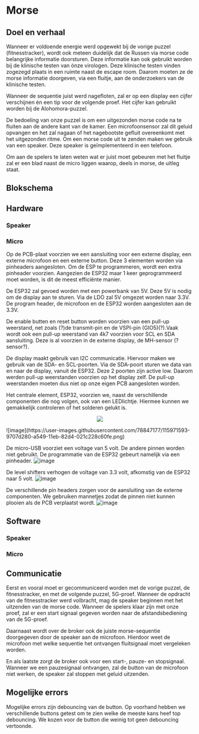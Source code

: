 # Morse

## Doel en verhaal
Wanneer er voldoende energie werd opgewekt bij de vorige puzzel (fitnesstracker), wordt ook meteen duidelijk dat de Russen via morse code belangrijke informatie doorsturen. Deze informatie kan ook gebruikt worden bij de klinische testen van ónze virologen. Deze klinische testen vinden zogezegd plaats in een ruimte naast de escape room. Daarom moeten ze de morse informatie doorgeven, via een fluitje, aan de onderzoekers van de klinische testen.

Wanneer de sequentie juist werd nagefloten, zal er op een display een cijfer verschijnen én een tip voor de volgende proef. Het cijfer kan gebruikt worden bij de Alohomora-puzzel.

De bedoeling van onze puzzel is om een uitgezonden morse code na te fluiten aan de andere kant van de kamer. Een microfoonsensor zal dit geluid opvangen en het zal nagaan of het nagebootste gefluit overeenkomt met het uitgezonden ritme. Om een morse code uit te zenden maken we gebruik van een speaker. Deze speaker is geïmplementeerd in een telefoon.

Om aan de spelers te laten weten wat er juist moet gebeuren met het fluitje zal er een blad naast de micro liggen waarop, deels in morse, de uitleg staat.

## Blokschema



## Hardware
### Speaker

### Micro
Op de PCB-plaat voorzien we een aansluiting voor een externe display, een externe microfoon en een externe button. Deze 3 elementen worden via pinheaders aangesloten. Om de ESP te programmeren, wordt een extra pinheader voorzien. Aangezien de ESP32 maar 1 keer geprogrammeerd moet worden, is dit de meest efficiënte manier. 

De ESP32 zal gevoed worden met een powerbank van 5V. Deze 5V is nodig om de display aan te sturen. Via de LDO zal 5V omgezet worden naar 3.3V. De program header, de microfoon en de ESP32 worden aangesloten aan de 3.3V.

De enable butten en reset button worden voorzien van een pull-up weerstand, net zoals (?)de transmit-pin en de VSPI-pin (GIO5)(?).Vaak wordt ook een pull-up weerstand van 4k7 voorzien voor SCL en SDA aansluiting. Deze is al voorzien in de externe display, de MH-sensor (? sensor?).

De display maakt gebruik van I2C communicatie. Hiervoor maken we gebruik van de SDA- en SCL-poorten. Via de SDA-poort sturen we data van en naar de display, vanuit de ESP32. Deze 2 poorten zijn active low. Daarom werden pull-up weerstanden voorzien op het display zelf. De pull-up weerstanden moeten dus niet op onze eigen PCB aangesloten worden.

Het centrale element, ESP32, voorzien we, naast de verschillende componenten die nog volgen, ook van een LEDlichtje. Hiermee kunnen we gemakkelijk controleren of het solderen gelukt is.
<p align="center">
  <img src=https://user-images.githubusercontent.com/78847177/115971593-9707d280-a549-11eb-82d4-021c228c60fe.png>
</p>
![image](https://user-images.githubusercontent.com/78847177/115971593-9707d280-a549-11eb-82d4-021c228c60fe.png)

De micro-USB voorziet een voltage van 5 volt. De andere pinnen worden niet gebruikt. De programmatie van de ESP32 gebeurt namelijk via een pinheader.
![image](https://user-images.githubusercontent.com/78847177/115971624-c9b1cb00-a549-11eb-8010-be407baed09c.png)

De level shifters verhogen de voltage van 3.3 volt, afkomstig van de ESP32 naar 5 volt.
![image](https://user-images.githubusercontent.com/78847177/115971693-2e6d2580-a54a-11eb-963d-52924a602175.png)

De verschillende pin headers zorgen voor de aansluiting van de externe componenten. We gebruiken mannetjes zodat de pinnen niet kunnen plooien als de PCB verplaatst wordt.
![image](https://user-images.githubusercontent.com/78847177/115971717-62e0e180-a54a-11eb-96f8-1c58a65d20aa.png)


## Software
### Speaker
### Micro

## Communicatie
Eerst en vooral moet er gecommuniceerd worden met de vorige puzzel, de fitnesstracker, en met de volgende puzzel, 5G-proef. Wanneer de opdracht van de fitnesstracker werd volbracht, mag de speaker beginnen met het uitzenden van de morse code.
Wanneer de spelers klaar zijn met onze proef, zal er een start signaal gegeven worden naar de afstandsbediening van de 5G-proef.

Daarnaast wordt over de broker ook de juiste morse-sequentie doorgegeven door de speaker aan de microfoon. Hierdoor weet de microfoon met welke sequentie het ontvangen fluitsignaal moet vergeleken worden.

En als laatste zorgt de broker ook voor een start-, pauze- en stopsignaal. Wanneer we een pauzesignaal ontvangen, zal de button van de microfoon niet werken, de speaker zal stoppen met geluid uitzenden.


## Mogelijke errors
Mogelijke errors zijn debouncing van de button. Op voorhand hebben we verschillende buttons getest om te zien welke de meeste kans heef top debouncing. We kozen voor de button die weinig tot geen debouncing vertoonde.
